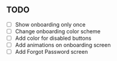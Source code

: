 ## TODO

- [ ] Show onboarding only once
- [ ] Change onboarding color scheme
- [ ] Add color for disabled buttons
- [ ] Add animations on onboarding screen
- [ ] Add Forgot Password screen
